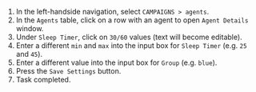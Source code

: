 1. In the left-handside navigation, select `CAMPAIGNS > agents`.
1. In the `Agents` table, click on a row with an agent to open `Agent Details` window.
1. Under `Sleep Timer`, click on `30/60` values (text will become editable).
1. Enter a different `min` and `max` into the input box for `Sleep Timer` (e.g. `25` and `45`).
1. Enter a different value into the input box for `Group` (e.g. `blue`).
1. Press the `Save Settings` button.
1. Task completed.